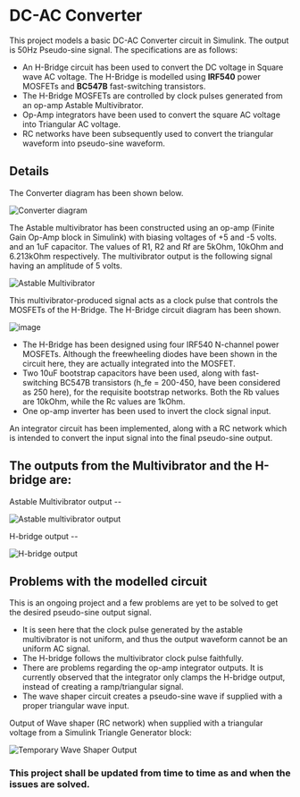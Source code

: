# DC-AC Converter
This project models a basic DC-AC Converter circuit in Simulink. The output is 50Hz Pseudo-sine signal. The specifications are as follows:

 - An H-Bridge circuit has been used to convert the DC voltage in Square wave AC voltage. The H-Bridge is modelled using **IRF540** power MOSFETs and **BC547B** fast-switching transistors.
 - The H-Bridge MOSFETs are controlled by clock pulses generated from an op-amp Astable Multivibrator.
 - Op-Amp integrators have been used to convert the square AC voltage into Triangular AC voltage.
 - RC networks have been subsequently used to convert the triangular waveform into pseudo-sine waveform.

## Details
The Converter diagram has been shown below.

![Converter diagram](https://github.com/n0tsane/DC-AC-Converter/assets/137712885/39520648-a9de-4f18-994a-2f1498d70412)

The Astable multivibrator has been constructed using an op-amp (Finite Gain Op-Amp block in Simulink) with biasing voltages of +5 and -5 volts. and an 1uF capacitor. The values of R1, R2 and Rf are 5kOhm, 10kOhm and 6.213kOhm respectively. The multivibrator output is the following signal having an amplitude of 5 volts.

![Astable Multivibrator](https://github.com/n0tsane/DC-AC-Converter/assets/137712885/90b1c13a-26d7-43ab-a8ac-30e259befbaf)

This multivibrator-produced signal acts as a clock pulse that controls the MOSFETs of the H-Bridge. The H-Bridge circuit diagram has been shown.

![image](https://github.com/n0tsane/DC-AC-Converter/assets/137712885/496f0c97-4d26-40cf-9a48-05ec8910d78e)

 - The H-Bridge has been designed using four IRF540 N-channel power MOSFETs. Although the freewheeling diodes have been shown in the circuit here, they are actually integrated into the MOSFET.
 - Two 10uF bootstrap capacitors have been used, along with fast-switching BC547B transistors (h_fe = 200-450, have been considered as 250 here), for the requisite bootstrap networks. Both the Rb values are 10kOhm, while the Rc values are 1kOhm.
 - One op-amp inverter has been used to invert the clock signal input.

An integrator circuit has been implemented, along with a RC network which is intended to convert the input signal into the final pseudo-sine output.

## The outputs from the Multivibrator and the H-bridge are: 
Astable Multivibrator output --

![Astable multivibrator output](https://github.com/n0tsane/DC-AC-Converter/assets/137712885/a16022f8-dc74-438f-8f99-d697b7b0564e)

H-bridge output --

![H-bridge output](https://github.com/n0tsane/DC-AC-Converter/assets/137712885/53a31f91-2aaf-467d-bcd3-220253ed519b)


## Problems with the modelled circuit
This is an ongoing project and a few problems are yet to be solved to get the desired pseudo-sine output signal. 
 - It is seen here that the clock pulse generated by the astable multivibrator is not uniform, and thus the output waveform cannot be an uniform AC signal.
 - The H-bridge follows the multivibrator clock pulse faithfully.
 - There are problems regarding the op-amp integrator outputs. It is currently observed that the integrator only clamps the H-bridge output, instead of creating a ramp/triangular signal.
 - The wave shaper circuit creates a pseudo-sine wave if supplied with a proper triangular wave input.

Output of Wave shaper (RC network) when supplied with a triangular voltage from a Simulink Triangle Generator block:

![Temporary Wave Shaper Output](https://github.com/n0tsane/DC-AC-Converter/assets/137712885/1174aec4-1166-4624-8da4-3bee4be70267)

### This project shall be updated from time to time as and when the issues are solved.

